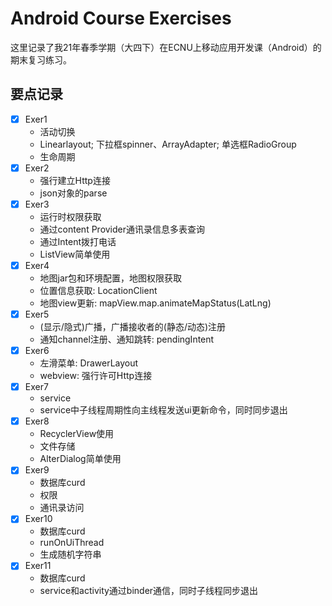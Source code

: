 # Android Course Exercises

这里记录了我21年春季学期（大四下）在ECNU上移动应用开发课（Android）的期末复习练习。

## 要点记录

+ [x] Exer1
  + 活动切换
  + Linearlayout; 下拉框spinner、ArrayAdapter; 单选框RadioGroup
  + 生命周期
+ [x] Exer2
  + 强行建立Http连接
  + json对象的parse
+ [x] Exer3
  + 运行时权限获取
  + 通过content Provider通讯录信息多表查询
  + 通过Intent拨打电话
  + ListView简单使用
+ [x] Exer4
  + 地图jar包和环境配置，地图权限获取
  + 位置信息获取: LocationClient
  + 地图view更新: mapView.map.animateMapStatus(LatLng)
+ [x] Exer5
  + (显示/隐式)广播，广播接收者的(静态/动态)注册
  + 通知channel注册、通知跳转: pendingIntent
+ [x] Exer6
  + 左滑菜单: DrawerLayout
  + webview: 强行许可Http连接
+ [x] Exer7
  + service
  + service中子线程周期性向主线程发送ui更新命令，同时同步退出
+ [x] Exer8
  + RecyclerView使用
  + 文件存储
  + AlterDialog简单使用
+ [x] Exer9
  + 数据库curd
  + 权限
  + 通讯录访问
+ [x] Exer10
  + 数据库curd
  + runOnUiThread
  + 生成随机字符串
+ [x] Exer11
  + 数据库curd
  + service和activity通过binder通信，同时子线程同步退出

